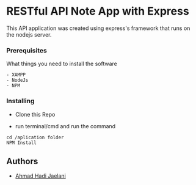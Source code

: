 # RESTful API Note App with Express

This API application was created using express's framework that runs on the nodejs server.

### Prerequisites

What things you need to install the software

```
- XAMPP
- NodeJs
- NPM
```

### Installing

- Clone this Repo

- run terminal/cmd and run the command
```
cd /aplication folder
NPM Install
```

## Authors

* [Ahmad Hadi Jaelani](https://github.com/aahmadhadi)

